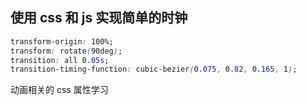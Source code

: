 ## 使用 css 和 js 实现简单的时钟

```css
transform-origin: 100%;
transform: rotate(90deg);
transition: all 0.05s;
transition-timing-function: cubic-bezier(0.075, 0.82, 0.165, 1);
```

动画相关的 css 属性学习
